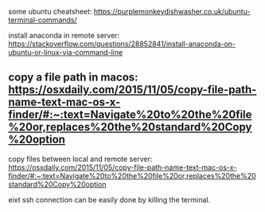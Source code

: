some ubuntu cheatsheet: https://purplemonkeydishwasher.co.uk/ubuntu-terminal-commands/

 install anaconda in remote server: https://stackoverflow.com/questions/28852841/install-anaconda-on-ubuntu-or-linux-via-command-line

 ## copy a file path in macos: https://osxdaily.com/2015/11/05/copy-file-path-name-text-mac-os-x-finder/#:~:text=Navigate%20to%20the%20file%20or,replaces%20the%20standard%20Copy%20option

 copy files between local and remote server: https://osxdaily.com/2015/11/05/copy-file-path-name-text-mac-os-x-finder/#:~:text=Navigate%20to%20the%20file%20or,replaces%20the%20standard%20Copy%20option


eixt ssh connection can be easily done by killing the terminal.